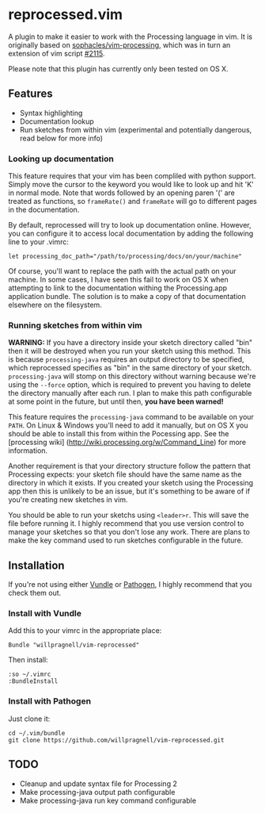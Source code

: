 # reprocessed.vim

A plugin to make it easier to work with the Processing language in vim.
It is originally based on
[sophacles/vim-processing](https://github.com/sophacles/vim-processing),
which was in turn an extension of vim script
[#2115](http://www.vim.org/scripts/script.php?script_id=2115).

Please note that this plugin has currently only been tested on OS X.

## Features

* Syntax highlighting
* Documentation lookup
* Run sketches from within vim (experimental and potentially dangerous,
read below for more info)

### Looking up documentation

This feature requires that your vim has been compliled with python support.
Simply move the cursor to the keyword you would like to look up and hit 'K' in
normal mode. Note that words followed by an opening paren '(' are treated as
functions, so `frameRate()` and `frameRate` will go to different pages in the
documentation.

By default, reprocessed will try to look up documentation online. However, you
can configure it to access local documentation by adding the following line to
your .vimrc:

    let processing_doc_path="/path/to/processing/docs/on/your/machine"

Of course, you'll want to replace the path with the actual path on your machine.
In some cases, I have seen this fail to work on OS X when attempting to link to
the documentation withing the Processing.app application bundle. The solution is
to make a copy of that documentation elsewhere on the filesystem.

### Running sketches from within vim

__WARNING:__ If you have a directory inside your sketch directory called "bin"
then it will be destroyed when you run your sketch using this method. This is
because `processing-java` requires an output directory to be specified, which
reprocessed specifies as "bin" in the same directory of your sketch.
`processing-java` will stomp on this directory without warning because we're
using the `--force` option, which is required to prevent you having to delete
the directory manually after each run. I plan to make this path configurable
at some point in the future, but until then, __you have been warned!__

This feature requires the `processing-java` command to be available on your
`PATH`. On Linux & Windows you'll need to add it manually, but on OS X you should
be able to install this from within the Pocessing app. See the [processing wiki]
(http://wiki.processing.org/w/Command_Line) for more information.

Another requirement is that your directory structure follow the pattern that
Processing expects: your sketch file should have the same name as the directory
in which it exists. If you created your sketch using the Processing app then
this is unlikely to be an issue, but it's something to be aware of if you're
creating new sketches in vim.

You should be able to run your sketchs using `<leader>r`. This will save the file
before running it. I highly recommend that you use version control to manage your
sketches so that you don't lose any work. There are plans to make the key command
used to run sketches configurable in the future.

## Installation

If you're not using either [Vundle](https://github.com/gmarik/vundle)
or [Pathogen](https://github.com/tpope/vim-pathogen),
I highly recommend that you check them out.

### Install with Vundle

Add this to your vimrc in the appropriate place:

    Bundle "willpragnell/vim-reprocessed"

Then install:

    :so ~/.vimrc
    :BundleInstall

### Install with Pathogen

Just clone it:

    cd ~/.vim/bundle
    git clone https://github.com/willpragnell/vim-reprocessed.git

## TODO

* Cleanup and update syntax file for Processing 2
* Make processing-java output path configurable
* Make processing-java run key command configurable

